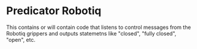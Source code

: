 # Predicator Robotiq

This contains or will contain code that listens to control messages from the Robotiq grippers and outputs statemetns like "closed", "fully closed", "open", etc.


